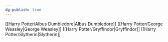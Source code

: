 ```yaml
---
dg-publish: true
---
```

[[Harry Potter/Albus Dumbledore\|Albus Dumbledore]]
[[Harry Potter/George Weasley\|George Weasley]]
[[Harry Potter/Gryffindor\|Gryffindor]]
[[Harry Potter/Slytherin\|Slytherin]]
